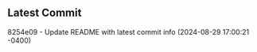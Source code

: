 
## Latest Commit
8254e09 - Update README with latest commit info (2024-08-29 17:00:21 -0400) <Yunxi-Zhou>
